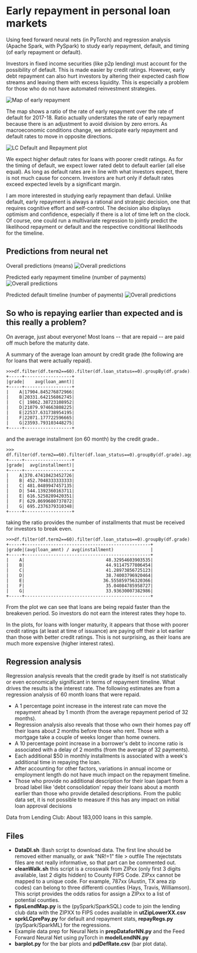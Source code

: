 # Early repayment in personal loan markets
Using feed forward neural nets (in PyTorch) and regression analysis (Apache Spark, with PySpark) to study early repayment, default, and timing (of early repayment or default).  

Investors in fixed income securities (like p2p lending) must account for the possibility of default. This is made easier by credit ratings. However, early debt repayment can also hurt investors by altering their expected cash flow streams and leaving them with excess liquidity. This is especially a problem for those who do not have automated reinvestment strategies.

![Map of early repayment](./LC2017to18.png)

The map shows a ratio of the rate of early repayment over the rate of default for 2017-18. Ratio actually understates the rate of early repayment because there is an adjustment to avoid division by zero errors. As macroeconomic conditions change, we anticipate early repayment and default rates to move in opposite directions.

![LC Default and Repayment plot](./subplotsNoError.png)

We expect higher default rates for loans with poorer credit ratings. As for the timing of default, we expect lower rated debt to default earlier (all else equal). As long as default rates are in line with what investors expect, there is not much cause for concern. Investors are hurt only if default rates exceed expected levels by a significant margin.

I am more interested in studying early repayment than defaul. Unlike default, early repayment is always a rational and strategic decision, one that requires cognitive effort and self-control. The decision also displays optimism and confidence, especially if there is a lot of time left on the clock. Of course, one could run a multivariate regression to jointly predict the likelihood repayment or default and the respective conditional likelihoods for the timeline.

## Predictions from neural net
Overall predictions (means)
![Overall predictions](predsNNOverall.png)

Predicted early repayment timeline (number of payments)
![Overall predictions](predsNNDensityERCond.png)

Predicted default timeline (number of payments)
![Overall predictions](predsNNDensityDefCond.png)

## So who is repaying earlier than expected and is this really a problem?

On average, just about everyone! Most loans -- that are repaid -- are paid off much before the maturity date.

A summary of the average loan amount by credit grade (the following are for loans that were actually repaid).


    >>>df.filter(df.term2==60).filter(df.loan_status==0).groupBy(df.grade).agg(F.mean(df.loan_amnt)).sort(df.grade).show()
    +-----+------------------+                                                      
    |grade|    avg(loan_amnt)|
    +-----+------------------+
    |    A|17904.845276872966|
    |    B|20331.642156862745|
    |    C| 19862.38723108952|
    |    D|21079.974663808225|
    |    E|22537.631738954195|
    |    F|22071.177722596665|
    |    G|23593.793103448275|
    +-----+------------------+

and the average installment (on 60 month) by the credit grade..


    >>> df.filter(df.term2==60).filter(df.loan_status==0).groupBy(df.grade).agg(F.mean(df.installment)).sort(df.grade).show()
    +-----+------------------+                                                      
    |grade|  avg(installment)|
    +-----+------------------+
    |    A|370.47410423452726|
    |    B| 452.7048333333333|
    |    C| 481.0489947457135|
    |    D| 544.1392360163711|
    |    E| 616.5258289420351|
    |    F| 629.8699680737872|
    |    G| 695.2376379310348|
    +-----+------------------+

taking the ratio provides the number of installments that must be received for investors to break even.


    >>>df.filter(df.term2==60).filter(df.loan_status==0).groupBy(df.grade).agg(F.mean(df.loan_amnt)/F.mean(df.installment)).sort(df.grade).show()
    +-----+------------------------------------------------+                        
    |grade|(avg(loan_amnt) / avg(installment)              |
    +-----+------------------------------------------------+
    |    A|                               48.32954603903535|
    |    B|                               44.91147577806454|
    |    C|                               41.28973856725123|
    |    D|                               38.74003796920464|
    |    E|                              36.555859756320366|
    |    F|                               35.04084785958727|
    |    G|                               33.93630007382986|
    +-----+------------------------------------------------+


From the plot we can see that loans are being repaid faster than the breakeven period. So investors do not earn the interest rates they hope to.


In the plots, for loans with longer maturity, it appears that those with poorer credit ratings (at least at time of issuance) are paying off their a lot earlier than those with better credit ratings. This is not surprising, as their loans are much more expensive (higher interest rates).


## Regression analysis

Regression analysis reveals that the credit grade by itself is not statistically or even economically significant in terms of repayment timeline. What drives the results is the interest rate. The following estimates are from a regression analysis of 60 month loans that were repaid.

* A 1 percentage point increase in the interest rate can move the repayment ahead by 1 month (from the average repayment period of 32 months). 
* Regression analysis also reveals that those who own their homes pay off their loans about 2 months before those who rent. Those with a mortgage take a couple of weeks longer than home owners.
* A 10 percentage point increase in a borrower's debt to income ratio is associated with a delay of 2 months (from the average of 32 payments).
* Each additional $50 in monthly installments is associated with a week's additional time in repaying the loan.
* After accounting for other factors, variations in annual income or employment length do not have much impact on the repayment timeline. 
* Those who provide no additional description for their loan (apart from a broad label like 'debt consolidation' repay their loans about a month earlier than those who provide detailed descriptions. From the public data set, it is not possible to measure if this has any impact on initial loan approval decisions

Data from Lending Club: About 183,000 loans in this sample.

## Files
* **DataDl.sh** :Bash script to download data. The first line should be removed either manually, or awk "NR!=1" file > outfile  The rejectstats files are not really informative, so that part can be commented out.
* **cleanWalk.sh** this script is a crosswalk from ZIPxx (only first 3 digits available, last 2 digits hidden) to County FIPS Code. ZIPxx cannot be mapped to a unique code. For example, 787xx (Austin, TX area zip codes) can belong to three differenti counties (Hays, Travis, Williamson). This script provides the odds ratios for assign a ZIPxx to a list of potential counties. 
* **fipsLendMap.py** is the  (pySpark/SparkSQL) code to join the lending club data with the ZIPXX to FIPS codes available in **utZipLowerXX.csv**
*  **sprkLCprePay.py** for default and repayment stats, **repayRegs.py** (pySpark/SparkML) for the regressions.
* Example data prep for Neural Nets in **prepDataforNN.py** and the Feed Forward Neural Net using pyTorch in **modelLendNN.py**
* **barplot.py** for the bar plots and **pdDefRate.csv** (bar plot data). 
